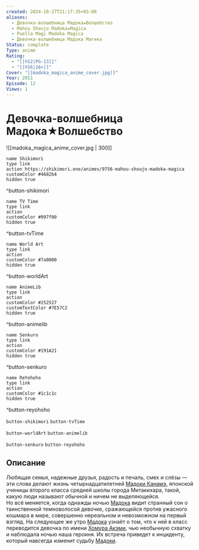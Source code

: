 ```yaml
---
created: 2024-10-27T21:17:35+03:00
aliases:
  - Девочка-волшебница Мадока★Волшебство
  - Mahou Shoujo Madoka★Magica
  - Puella Magi Madoka Magica
  - Девочка-волшебница Мадока Магика
Status: complete
Type: anime
Rating:
  - "[[®️12|PG-13]]"
  - "[[®️16|16+]]"
Cover: "[[madoka_magica_anime_cover.jpg]]"
Year: 2011
Episode: 12
Views: 1
---
```


# Девочка-волшебница Мадока★Волшебство

![[madoka_magica_anime_cover.jpg | 300]]

```button
name Shikimori
type link
action https://shikimori.one/animes/9756-mahou-shoujo-madoka-magica
customColor #4682b4
hidden true
```
^button-shikimori

```button
name TV Time
type link
action 
customColor #997f00
hidden true
```
^button-tvTime

```button
name World Art
type link
action 
customColor #7a0000
hidden true
```
^button-worldArt

```button
name AnimeLib
type link
action 
customColor #252527
customTextColor #7E57C2
hidden true
```
^button-animelib

```button
name Senkuro
type link
action 
customColor #191A21
hidden true
```
^button-senkuro

```button
name ReYohoho
type link
action 
customColor #1c1c1c
hidden true
```
^button-reyohoho



`button-shikimori` `button-tvTime`

`button-worldArt` `button-animelib`

`button-senkuro` `button-reyohoho`

## Описание

Любящая семья, надежные друзья, радость и печаль, смех и слёзы — эти слова делают жизнь четырнадцатилетней [Мадоки Канамэ](https://shikimori.one/characters/37832-madoka-kaname), японской ученицы второго класса средней школы города Митакихара, такой, какую люди называют обычной и ничем не выделяющейся.  
Но всё меняется, когда однажды ночью [Мадока](https://shikimori.one/characters/37832-madoka-kaname) видит странный сон о таинственной темноволосой девочке, сражающейся против ужасного кошмара в мире, совершенно нереальном и невозможном на первый взгляд. На следующее же утро [Мадока](https://shikimori.one/characters/37832-madoka-kaname) узнаёт о том, что к ней в класс переводится девочка по имени [Хомура Акэми](https://shikimori.one/characters/38005-homura-akemi), чью необычную схватку и наблюдала ночью наша героиня. Их встреча приведет к инциденту, который навсегда изменит судьбу [Мадоки](https://shikimori.one/characters/37832-madoka-kaname).
